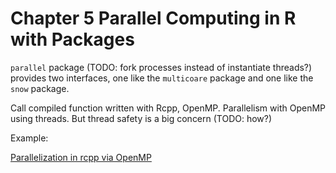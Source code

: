 # Chapter 5 Parallel Computing in R with Packages

`parallel` package (TODO: fork processes instead of instantiate threads?) provides two interfaces, one like the `multicoare` package and one like the `snow` package. 

Call compiled function written with Rcpp, OpenMP. Parallelism with OpenMP using threads. But thread safety is a big concern (TODO: how?)

Example:

  [Parallelization in rcpp via OpenMP](https://www.google.co.jp/url?sa=t&rct=j&q=&esrc=s&source=web&cd=2&cad=rja&uact=8&ved=0ahUKEwjRq4WS2P7LAhXMsYMKHWx5BqMQFggjMAE&url=https%3A%2F%2Fwbnicholson.wordpress.com%2F2014%2F07%2F10%2Fparallelization-in-rcpp-via-openmp%2F&usg=AFQjCNHX3wbwoZbtZXN7mjwSIuceiCFFwQ)


